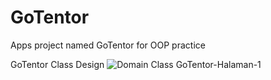 # GoTentor
Apps project named GoTentor for OOP practice

GoTentor Class Design
![Domain Class GoTentor-Halaman-1](https://user-images.githubusercontent.com/78679594/115149969-9a561680-a090-11eb-915b-c80e13e5f17f.png)
